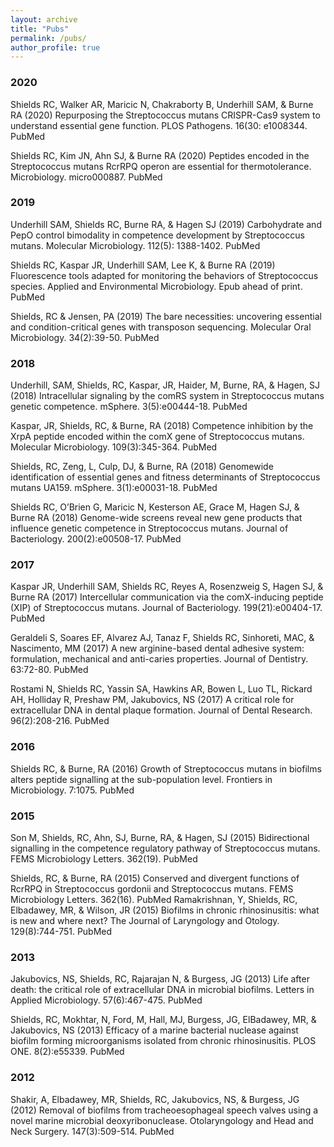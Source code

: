 ```yaml
---
layout: archive
title: "Pubs"
permalink: /pubs/
author_profile: true
---
```


<script type='text/javascript' src='https://d1bxh8uas1mnw7.cloudfront.net/assets/embed.js'></script>

<div class='altmetric-embed' data-doi='10.1038/nature.2012.9872'></div>

### 2020
Shields RC, Walker AR, Maricic N, Chakraborty B, Underhill SAM, & Burne RA (2020) Repurposing the Streptococcus mutans CRISPR-Cas9 system to understand essential gene function. PLOS Pathogens. 16(30: e1008344. PubMed 

Shields RC, Kim JN, Ahn SJ, & Burne RA (2020) Peptides encoded in the Streptococcus mutans RcrRPQ operon are essential for thermotolerance. Microbiology. micro000887. PubMed

### 2019
Underhill SAM, Shields RC, Burne RA, & Hagen SJ (2019) Carbohydrate and PepO control bimodality in competence development by Streptococcus mutans. Molecular Microbiology. 112(5): 1388-1402. PubMed 

Shields RC, Kaspar JR, Underhill SAM, Lee K, & Burne RA (2019) Fluorescence tools adapted for monitoring the behaviors of Streptococcus species. Applied and Environmental Microbiology. Epub ahead of print. PubMed

Shields, RC & Jensen, PA (2019) The bare necessities: uncovering essential and condition-critical genes with transposon sequencing. Molecular Oral Microbiology. 34(2):39-50. PubMed

### 2018

Underhill, SAM, Shields, RC, Kaspar, JR, Haider, M, Burne, RA, & Hagen, SJ (2018) Intracellular signaling by the comRS system in Streptococcus mutans genetic competence. mSphere. 3(5):e00444-18. PubMed

Kaspar, JR, Shields, RC, & Burne, RA (2018) Competence inhibition by the XrpA peptide encoded within the comX gene of Streptococcus mutans. Molecular Microbiology. 109(3):345-364. PubMed

Shields, RC, Zeng, L, Culp, DJ, & Burne, RA (2018) Genomewide identification of essential genes and fitness determinants of Streptococcus mutans UA159. mSphere. 3(1):e00031-18. PubMed 

Shields RC, O’Brien G, Maricic N, Kesterson AE, Grace M, Hagen SJ, & Burne RA (2018) Genome-wide screens reveal new gene products that influence genetic competence in Streptococcus mutans. Journal of Bacteriology. 200(2):e00508-17. PubMed

### 2017

Kaspar JR, Underhill SAM, Shields RC, Reyes A, Rosenzweig S, Hagen SJ, & Burne RA (2017) Intercellular communication via the comX-inducing peptide (XIP) of Streptococcus mutans. Journal of Bacteriology. 199(21):e00404-17. PubMed   

Geraldeli S, Soares EF, Alvarez AJ, Tanaz F, Shields RC, Sinhoreti, MAC, & Nascimento, MM (2017) A new arginine-based dental adhesive system: formulation, mechanical and anti-caries properties. Journal of Dentistry. 63:72-80. PubMed

Rostami N, Shields RC, Yassin SA, Hawkins AR, Bowen L, Luo TL, Rickard AH, Holliday R, Preshaw PM, Jakubovics, NS (2017) A critical role for extracellular DNA in dental plaque formation. Journal of Dental Research. 96(2):208-216. PubMed

### 2016

Shields RC, & Burne, RA (2016) Growth of Streptococcus mutans in biofilms alters peptide signalling at the sub-population level. Frontiers in Microbiology. 7:1075. PubMed

### 2015

Son M, Shields, RC, Ahn, SJ, Burne, RA, & Hagen, SJ (2015) Bidirectional signalling in the competence regulatory pathway of Streptococcus mutans. FEMS Microbiology Letters. 362(19). PubMed

Shields, RC, & Burne, RA (2015) Conserved and divergent functions of RcrRPQ in Streptococcus gordonii and Streptococcus mutans. FEMS Microbiology Letters. 362(16). PubMed
Ramakrishnan, Y, Shields, RC, Elbadawey, MR, & Wilson, JR (2015) Biofilms in chronic rhinosinusitis: what is new and where next? The Journal of Laryngology and Otology. 129(8):744-751. PubMed

### 2013

Jakubovics, NS, Shields, RC, Rajarajan N, & Burgess, JG (2013) Life after death: the critical role of extracellular DNA in microbial biofilms. Letters in Applied Microbiology. 57(6):467-475. PubMed

Shields, RC, Mokhtar, N, Ford, M, Hall, MJ, Burgess, JG, ElBadawey, MR, & Jakubovics, NS (2013) Efficacy of a marine bacterial nuclease against biofilm forming microorganisms isolated from chronic rhinosinusitis. PLOS ONE. 8(2):e55339. PubMed

### 2012

Shakir, A, Elbadawey, MR, Shields, RC, Jakubovics, NS, & Burgess, JG (2012) Removal of biofilms from tracheoesophageal speech valves using a novel marine microbial deoxyribonuclease. Otolaryngology and Head and Neck Surgery. 147(3):509-514. PubMed
